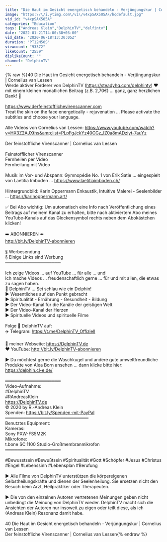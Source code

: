 ```yaml
---
title: "Die Haut im Gesicht energetisch behandeln - Verjüngungskur | Cornelius van Lessen"
image: "https:\/\/i.ytimg.com\/vi\/v4xpSAX505A\/hqdefault.jpg"
vid_id: "v4xpSAX505A"
categories: "Education"
tags: ["Andreas Klein","DelphinTV","delfintv"]
date: "2022-01-21T14:00:38+03:00"
vid_date: "2020-06-18T13:30:05Z"
duration: "PT12M50S"
viewcount: "93372"
likeCount: "2559"
dislikeCount: ""
channel: "DelphinTV"
---
```

{% raw %}40 Die Haut im Gesicht energetisch behandeln  - Verjüngungskur | Cornelius van Lessen<br />Werde aktiver Förderer von DelphinTV (<a rel="nofollow" target="blank" href="https://steadyhq.com/delphintv)">https://steadyhq.com/delphintv)</a> ❤️ mit einem kleinen monatlichen Beitrag (z.B. 2,70€) ... ganz, ganz herzlichen Dank! 🙏<br /><br /><a rel="nofollow" target="blank" href="https://www.derfeinstofflichevirenscanner.com">https://www.derfeinstofflichevirenscanner.com</a><br />Treat the skin on the face energetically - rejuvenation ... Please activate the subtitles and choose your language.<br /><br />Alle Videos von Cornelius van Lessen: <a rel="nofollow" target="blank" href="https://www.youtube.com/watch?v=HX3Z2AJXths&amp;list=PLpFgJckYz40CGz_IZ0a8mADziyt-7auYz">https://www.youtube.com/watch?v=HX3Z2AJXths&amp;list=PLpFgJckYz40CGz_IZ0a8mADziyt-7auYz</a> <br /><br />Der feinstoffliche Virenscanner | Cornelius van Lessen <br /><br />Feinstofflicher Virenscanner<br />Fernheilen per Video<br />Fernheilung mit Video<br /><br />Musik im Vor- und Abspann: Gymnopédie No. 1 von Erik Satie ... eingespielt von Laetitia Imboden ... <a rel="nofollow" target="blank" href="https://www.laetitiaimboden.ch/">https://www.laetitiaimboden.ch/</a><br /><br />Hintergrundbild: Karin Oppermann Enkaustik, Intuitive Malerei - Seelenbilder ... <a rel="nofollow" target="blank" href="https://karinoppermann.art/">https://karinoppermann.art/</a><br /><br />✅ Bei Abo wichtig: Um automatisch eine Info nach Veröffentlichung eines Beitrags auf meinem Kanal zu erhalten, bitte nach aktiviertem Abo meines YouTube-Kanals auf das Glockensymbol rechts neben dem Abokästchen klicken!<br /><br />➡️  ABONNIEREN  ⬅️<br /><a rel="nofollow" target="blank" href="http://bit.ly/DelphinTV-abonnieren">http://bit.ly/DelphinTV-abonnieren</a><br /><br />§ Werbesendung<br />§ Einige Links sind Werbung<br />══════════════════<br /><br />Ich zeige Videos ... auf YouTube ... für alle ... und<br />Ich mache Videos ... freudenschaftlich gerne ... für und mit allen, die etwas zu sagen haben.<br />🐬 DelphinTV ... Sei schlau wie ein Delphin!<br />► Wesentliches auf den Punkt gebracht<br />► Spiritualität - Ernährung - Gesundheit - Bildung<br />► Der Video-Kanal für die Kanäle der geistigen Welt<br />► Der Video-Kanal der Herzen<br />► Spirituelle Videos und spirituelle Filme<br /><br />Folge 🐬 DelphinTV auf:<br />✈️ Telegram: <a rel="nofollow" target="blank" href="https://t.me/DelphinTV_Offiziell">https://t.me/DelphinTV_Offiziell</a><br /><br />🎥 meiner Webseite: <a rel="nofollow" target="blank" href="https://DelphinTV.de">https://DelphinTV.de</a><br />❤️ YouTube: <a rel="nofollow" target="blank" href="http://bit.ly/DelphinTV-abonnieren">http://bit.ly/DelphinTV-abonnieren</a><br /><br />► Du möchtest gerne die Waschkugel und andere gute umweltfreundliche Produkte von Alea Born ansehen ... dann klicke bitte hier:<br /><a rel="nofollow" target="blank" href="https://delphin.cl-e.de/">https://delphin.cl-e.de/</a><br /><br />══════════════════<br />Video-Aufnahme:<br />#DelphinTV<br />#RAndreasKlein<br /><a rel="nofollow" target="blank" href="https://DelphinTV.de">https://DelphinTV.de</a><br />© 2020 by R.-Andreas Klein<br />Spenden: <a rel="nofollow" target="blank" href="https://bit.ly/Spenden-mit-PayPal">https://bit.ly/Spenden-mit-PayPal</a><br />═══════════════════════════<br />Benutztes Equipment:<br />Kameras:<br />Sony PXW-FS5M2K<br />Mikrofone:<br />t.bone SC 1100 Studio-Großmembranmikrofon<br />══════════════════<br /><br />#Bewusstsein #Bewußtsein #Spiritualität #Gott #Schöpfer #Jesus #Christus #Engel #Lebenssinn #Lebensplan #Berufung<br /><br />► Alle Filme von DelphinTV unterstützen die körpereigenen Selbstheilungskräfte und dienen der Seelenheilung. Sie ersetzen nicht den Besuch beim Arzt, Heilpraktiker oder Therapeuten.<br /><br />► Die von den einzelnen Autoren vertretenen Meinungen geben nicht unbedingt die Meinung von DelphinTV wieder. DelphinTV macht sich die Ansichten der Autoren nur insoweit zu eigen oder teilt diese, als ich (Andreas Klein) Resonanz damit habe.<br /><br />40 Die Haut im Gesicht energetisch behandeln  - Verjüngungskur | Cornelius van Lessen<br />Der feinstoffliche Virenscanner | Cornelius van Lessen{% endraw %}
